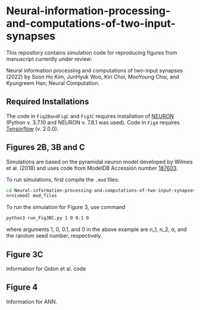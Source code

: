 # Neural-information-processing-and-computations-of-two-input-synapses
This repository contains simulation code for reproducing figures from manuscript currently under review:

Neural information processing and computations of two-input synapses (2022) by Soon Ho Kim, JunHyuk Woo, Kiri Choi, MooYoung Choi, and Kyungreem Han, Neural Computation.

## Required Installations

The code in ```Fig2BandFigC``` and ```Fig3C``` requires installation of [NEURON](https://neuron.yale.edu/neuron/download) (Python v. 3.7.10 and NEURON v. 7.8.1 was used). Code in ```Fig4``` requires [Tensorflow](https://www.tensorflow.org/install) (v. 2.0.0).

## Figures 2B, 3B and C

Simulations are based on the pyramidal neuron model developed by Wilmes et al. (2018) and uses code from ModelDB Accession number [187603](https://senselab.med.yale.edu/ModelDB/ShowModel?model=187603#tabs-1).

To run simulations, first compile the ```.mod``` files:

```bash
cd Neural-information-processing-and-computations-of-two-input-synapses/Fig2BandFigC
nrnivmodl mod_files
```

To run the simulation for Figure 3, use command

```bash
python3 run_Fig3BC.py 1 0 0.1 0
```

where arguments 1, 0, 0.1, and 0 in the above example are n_1, n_2, α, and the random seed number, respectively.

## Figure 3C

Information for Gidon et al. code

## Figure 4

Information for ANN.
